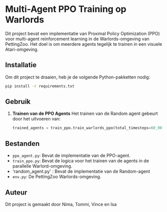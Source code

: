 # Multi-Agent PPO Training op Warlords

Dit project bevat een implementatie van Proximal Policy Optimization (PPO) voor multi-agent reinforcement learning in de Warlords-omgeving van PettingZoo. Het doel is om meerdere agents tegelijk te trainen in een visuele Atari-omgeving.


## Installatie

Om dit project te draaien, heb je de volgende Python-pakketten nodig:

```bash
pip install -r requirements.txt
````

## Gebruik

1. **Trainen van de PPO Agents**
   Het trainen van de Random agent gebeurt door het uitvoeren van:

   ```python
   trained_agents = train_ppo.train_warlords_ppo(total_timesteps=60_000, update_interval=2048)
   ```

## Bestanden

* `ppo_agent.py`: Bevat de implementatie van de PPO-agent.
* `train_ppo.py`: Bevat de logica voor het trainen van de agents in de parallelle Warlord-omgeving.
* 'random_agent.py' : Bevat de implementatie van de Random-agent
* `env.py`: De PettingZoo Warlords-omgeving.
## Auteur

Dit project is gemaakt door Nima, Tommi, Vince en Isa
